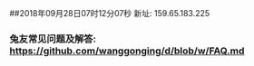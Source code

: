 ##2018年09月28日07时12分07秒 新址: 159.65.183.225
### 兔友常见问题及解答: https://github.com/wanggonging/d/blob/w/FAQ.md
